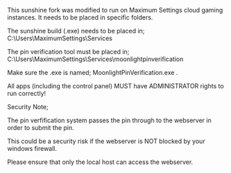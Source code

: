 This sunshine fork was modified to run on Maximum Settings cloud gaming instances.
It needs to be placed in specific folders.

The sunshine build (.exe) needs to be placed in;
C:\Users\MaximumSettings\Services

The pin verification tool must be placed in;
C:\Users\MaximumSettings\Services\moonlightpinverification

Make sure the .exe is named; MoonlightPinVerification.exe .

All apps (including the control panel) MUST have ADMINISTRATOR rights to run correctly!

Security Note;

The pin verfification system passes the pin through to the webserver in order to submit the pin.  

This could be a security risk if the webserver is NOT blocked by your windows firewall.

Please ensure that only the local host can access the webserver.